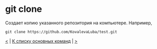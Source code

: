 # git clone

Создает копию указанного репозитория на компьютере. Например, 

```
git clone https://github.com/KovalevaLuba/test.git
```
[<](git_init.md) | [К списку основных команд](general_operations.md) | [>](git_status.md)
